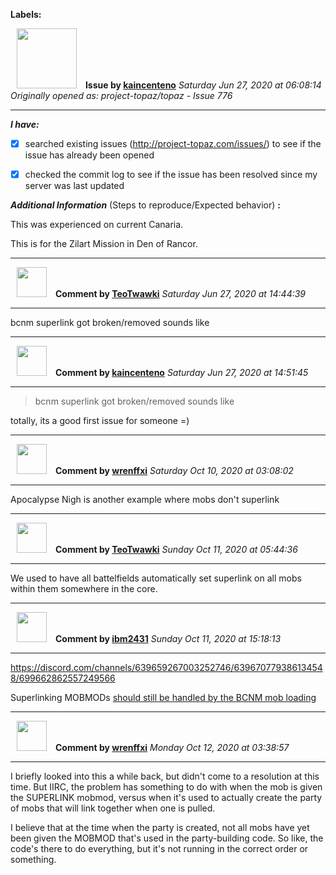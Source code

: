**Labels:**



<a href="https://github.com/kaincenteno"><img src="https://avatars3.githubusercontent.com/u/26943220?v=4" width="96" height="96" hspace="10"></img></a> **Issue by [kaincenteno](https://github.com/kaincenteno)**
_Saturday Jun 27, 2020 at 06:08:14_
_Originally opened as: project-topaz/topaz - Issue 776_

----

<!-- place 'x' mark between square [] brackets to checkmark box -->
**_I have:_**

- [x] searched existing issues (http://project-topaz.com/issues/) to see if the issue has already been opened
- [x] checked the commit log to see if the issue has been resolved since my server was last updated

**_Additional Information_** (Steps to reproduce/Expected behavior) **:** 

This was experienced on current Canaria.

This is for the Zilart Mission in Den of Rancor.


----
<a href="https://github.com/TeoTwawki"><img src="https://avatars0.githubusercontent.com/u/6871475?v=4" width="48" height="48" hspace="10"></img></a> **Comment by [TeoTwawki](https://github.com/TeoTwawki)**
_Saturday Jun 27, 2020 at 14:44:39_

----

bcnm superlink got broken/removed sounds like


----
<a href="https://github.com/kaincenteno"><img src="https://avatars3.githubusercontent.com/u/26943220?v=4" width="48" height="48" hspace="10"></img></a> **Comment by [kaincenteno](https://github.com/kaincenteno)**
_Saturday Jun 27, 2020 at 14:51:45_

----

> bcnm superlink got broken/removed sounds like

totally, its a good first issue for someone =)


----
<a href="https://github.com/wrenffxi"><img src="https://avatars1.githubusercontent.com/u/21246949?v=4" width="48" height="48" hspace="10"></img></a> **Comment by [wrenffxi](https://github.com/wrenffxi)**
_Saturday Oct 10, 2020 at 03:08:02_

----

Apocalypse Nigh is another example where mobs don't superlink


----
<a href="https://github.com/TeoTwawki"><img src="https://avatars0.githubusercontent.com/u/6871475?v=4" width="48" height="48" hspace="10"></img></a> **Comment by [TeoTwawki](https://github.com/TeoTwawki)**
_Sunday Oct 11, 2020 at 05:44:36_

----

We used to have all battelfields automatically set superlink on all mobs within them somewhere in the core.


----
<a href="https://github.com/ibm2431"><img src="https://avatars3.githubusercontent.com/u/13112942?v=4" width="48" height="48" hspace="10"></img></a> **Comment by [ibm2431](https://github.com/ibm2431)**
_Sunday Oct 11, 2020 at 15:18:13_

----

https://discord.com/channels/639659267003252746/639670779386134548/699662862557249566

Superlinking MOBMODs [should still be handled by the BCNM mob loading](https://github.com/project-topaz/topaz/blob/release/src/map/utils/mobutils.cpp#L812-L817)


----
<a href="https://github.com/wrenffxi"><img src="https://avatars1.githubusercontent.com/u/21246949?v=4" width="48" height="48" hspace="10"></img></a> **Comment by [wrenffxi](https://github.com/wrenffxi)**
_Monday Oct 12, 2020 at 03:38:57_

----

I briefly looked into this a while back, but didn't come to a resolution at this time.  But IIRC, the problem has something to do with when the mob is given the SUPERLINK mobmod, versus when it's used to actually create the party of mobs that will link together when one is pulled.

I believe that at the time when the party is created, not all mobs have yet been given the MOBMOD that's used in the party-building code.  So like, the code's there to do everything, but it's not running in the correct order or something.

